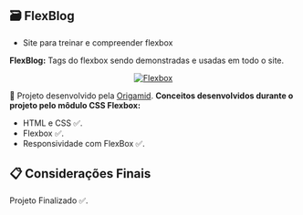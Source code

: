## 🗃️ FlexBlog

- Site para treinar e compreender flexbox

<strong>FlexBlog:</strong>  Tags do flexbox sendo demonstradas e usadas em todo o site. 

<p align="center">
  <a href="https://ibb.co/tP5pRYV"><img src="https://i.ibb.co/XkTxHFc/Flexbox.jpg" alt="Flexbox" border="0"></a>
</p>

📌 Projeto desenvolvido pela [Origamid](https://www.origamid.com/). <strong>Conceitos desenvolvidos durante o projeto pelo môdulo CSS Flexbox:</strong>

- HTML e CSS ✅.
- Flexbox ✅.
- Responsividade com FlexBox ✅.

## 📋 Considerações Finais

Projeto Finalizado ✅.
 